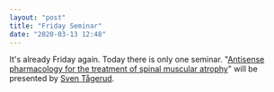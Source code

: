 ```yaml
---
layout: "post"
title: "Friday Seminar"
date: "2020-03-13 12:48"
---
```

It's already Friday again. Today there is only one seminar. "[Antisense pharmacology for the treatment of spinal muscular atrophy](https://medarbetare.lnu.se/social/groups/aktuellt-vid-fakulteten-for-halso-och-livsvetenskap/posts/96290/post_files/36656)" will be presented by [Sven Tågerud](https://lnu.se/personal/sven.tagerud/).
